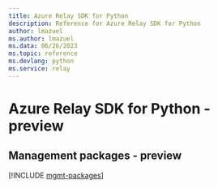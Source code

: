 ```yaml
---
title: Azure Relay SDK for Python
description: Reference for Azure Relay SDK for Python
author: lmazuel
ms.author: lmazuel
ms.data: 06/26/2023
ms.topic: reference
ms.devlang: python
ms.service: relay
---
```

# Azure Relay SDK for Python - preview

## Management packages - preview
[!INCLUDE [mgmt-packages](relay-mgmt-index.md)]